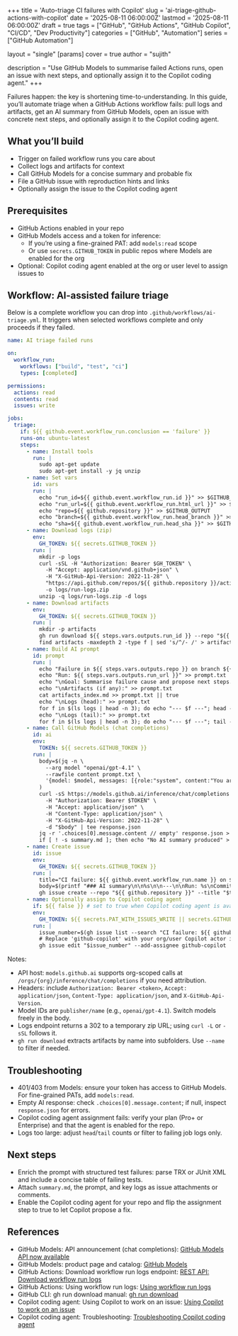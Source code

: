 +++
title = 'Auto-triage CI failures with Copilot'
slug = 'ai-triage-github-actions-with-copilot'
date = '2025-08-11 06:00:00Z'
lastmod = '2025-08-11 06:00:00Z'
draft = true
tags = ["GitHub", "GitHub Actions", "GitHub Copilot", "CI/CD", "Dev Productivity"]
categories = ["GitHub", "Automation"]
series = ["GitHub Automation"]

layout = "single"
[params]
    cover = true
    author = "sujith"
    
description = "Use GitHub Models to summarise failed Actions runs, open an issue with next steps, and optionally assign it to the Copilot coding agent."
+++

Failures happen: the key is shortening time-to-understanding. In this guide, you’ll automate triage when a GitHub Actions workflow fails: pull logs and artifacts, get an AI summary from GitHub Models, open an issue with concrete next steps, and optionally assign it to the Copilot coding agent.

## What you’ll build

- Trigger on failed workflow runs you care about
- Collect logs and artifacts for context
- Call GitHub Models for a concise summary and probable fix
- File a GitHub issue with reproduction hints and links
- Optionally assign the issue to the Copilot coding agent

## Prerequisites

- GitHub Actions enabled in your repo
- GitHub Models access and a token for inference:
  - If you’re using a fine-grained PAT: add `models:read` scope
  - Or use `secrets.GITHUB_TOKEN` in public repos where Models are enabled for the org
- Optional: Copilot coding agent enabled at the org or user level to assign issues to

## Workflow: AI-assisted failure triage

Below is a complete workflow you can drop into `.github/workflows/ai-triage.yml`. It triggers when selected workflows complete and only proceeds if they failed.

```yaml
name: AI triage failed runs

on:
  workflow_run:
    workflows: ["build", "test", "ci"]
    types: [completed]

permissions:
  actions: read
  contents: read
  issues: write

jobs:
  triage:
    if: ${{ github.event.workflow_run.conclusion == 'failure' }}
    runs-on: ubuntu-latest
    steps:
      - name: Install tools
        run: |
          sudo apt-get update
          sudo apt-get install -y jq unzip
      - name: Set vars
        id: vars
        run: |
          echo "run_id=${{ github.event.workflow_run.id }}" >> $GITHUB_OUTPUT
          echo "run_url=${{ github.event.workflow_run.html_url }}" >> $GITHUB_OUTPUT
          echo "repo=${{ github.repository }}" >> $GITHUB_OUTPUT
          echo "branch=${{ github.event.workflow_run.head_branch }}" >> $GITHUB_OUTPUT
          echo "sha=${{ github.event.workflow_run.head_sha }}" >> $GITHUB_OUTPUT
      - name: Download logs (zip)
        env:
          GH_TOKEN: ${{ secrets.GITHUB_TOKEN }}
        run: |
          mkdir -p logs
          curl -sSL -H "Authorization: Bearer $GH_TOKEN" \
            -H "Accept: application/vnd.github+json" \
            -H "X-GitHub-Api-Version: 2022-11-28" \
            "https://api.github.com/repos/${{ github.repository }}/actions/runs/${{ steps.vars.outputs.run_id }}/logs" \
            -o logs/run-logs.zip
          unzip -q logs/run-logs.zip -d logs
      - name: Download artifacts
        env:
          GH_TOKEN: ${{ secrets.GITHUB_TOKEN }}
        run: |
          mkdir -p artifacts
          gh run download ${{ steps.vars.outputs.run_id }} --repo "${{ github.repository }}" --dir artifacts || echo "No artifacts"
          find artifacts -maxdepth 2 -type f | sed 's/^/- /' > artifacts_index.md || true
      - name: Build AI prompt
        id: prompt
        run: |
          echo "Failure in ${{ steps.vars.outputs.repo }} on branch ${{ steps.vars.outputs.branch }} at ${{ steps.vars.outputs.sha }}" > prompt.txt
          echo "Run: ${{ steps.vars.outputs.run_url }}" >> prompt.txt
          echo "\nGoal: Summarise failure cause and propose next steps. Keep it short." >> prompt.txt
          echo "\nArtifacts (if any):" >> prompt.txt
          cat artifacts_index.md >> prompt.txt || true
          echo "\nLogs (head):" >> prompt.txt
          for f in $(ls logs | head -n 3); do echo "--- $f ---"; head -n 60 "logs/$f"; done >> prompt.txt
          echo "\nLogs (tail):" >> prompt.txt
          for f in $(ls logs | head -n 3); do echo "--- $f ---"; tail -n 60 "logs/$f"; done >> prompt.txt
      - name: Call GitHub Models (chat completions)
        id: ai
        env:
          TOKEN: ${{ secrets.GITHUB_TOKEN }}
        run: |
          body=$(jq -n \
            --arg model "openai/gpt-4.1" \
            --rawfile content prompt.txt \
            '{model: $model, messages: [{role:"system", content:"You are a senior CI engineer. Be concise."}, {role:"user", content:$content}]}'
          )
          curl -sS https://models.github.ai/inference/chat/completions \
            -H "Authorization: Bearer $TOKEN" \
            -H "Accept: application/json" \
            -H "Content-Type: application/json" \
            -H "X-GitHub-Api-Version: 2022-11-28" \
            -d "$body" | tee response.json
          jq -r '.choices[0].message.content // empty' response.json > summary.md
          if [ ! -s summary.md ]; then echo "No AI summary produced" > summary.md; fi
      - name: Create issue
        id: issue
        env:
          GH_TOKEN: ${{ secrets.GITHUB_TOKEN }}
        run: |
          title="CI failure: ${{ github.event.workflow_run.name }} on ${{ steps.vars.outputs.branch }}"
          body=$(printf "### AI summary\n\n%s\n\n---\n\nRun: %s\nCommit: %s\n\n> Prompt (truncated)\n\n\n" "$(cat summary.md)" "${{ steps.vars.outputs.run_url }}" "${{ steps.vars.outputs.sha }}")
          gh issue create --repo "${{ github.repository }}" --title "$title" --body "$body" --label "ci-failure" --label "needs-triage" --assignee ""
      - name: Optionally assign to Copilot coding agent
        if: ${{ false }} # set to true when Copilot coding agent is available
        env:
          GH_TOKEN: ${{ secrets.PAT_WITH_ISSUES_WRITE || secrets.GITHUB_TOKEN }}
        run: |
          issue_number=$(gh issue list --search "CI failure: ${{ github.event.workflow_run.name }}" --state open --json number --jq '.[0].number')
          # Replace 'github-copilot' with your org/user Copilot actor if different
          gh issue edit "$issue_number" --add-assignee github-copilot || true
```

Notes:

- API host: `models.github.ai` supports org-scoped calls at `/orgs/{org}/inference/chat/completions` if you need attribution.
- Headers: include `Authorization: Bearer <token>`, `Accept: application/json`, `Content-Type: application/json`, and `X-GitHub-Api-Version`.
- Model IDs are `publisher/name` (e.g., `openai/gpt-4.1`). Switch models freely in the body.
- Logs endpoint returns a 302 to a temporary zip URL; using `curl -L` or `-sSL` follows it.
- `gh run download` extracts artifacts by name into subfolders. Use `--name` to filter if needed.

## Troubleshooting

- 401/403 from Models: ensure your token has access to GitHub Models. For fine-grained PATs, add `models:read`.
- Empty AI response: check `.choices[0].message.content`; if null, inspect `response.json` for errors.
- Copilot coding agent assignment fails: verify your plan (Pro+ or Enterprise) and that the agent is enabled for the repo.
- Logs too large: adjust `head`/`tail` counts or filter to failing job logs only.

## Next steps

- Enrich the prompt with structured test failures: parse TRX or JUnit XML and include a concise table of failing tests.
- Attach `summary.md`, the prompt, and key logs as issue attachments or comments.
- Enable the Copilot coding agent for your repo and flip the assignment step to true to let Copilot propose a fix.

## References

- GitHub Models: API announcement (chat completions): [GitHub Models API now available](https://github.blog/changelog/2025-05-15-github-models-api-now-available/)
- GitHub Models: product page and catalog: [GitHub Models](https://github.com/features/models)
- GitHub Actions: Download workflow run logs endpoint: [REST API: Download workflow run logs](https://docs.github.com/en/rest/actions/workflow-runs#download-workflow-run-logs)
- GitHub Actions: Using workflow run logs: [Using workflow run logs](https://docs.github.com/en/actions/monitoring-and-troubleshooting-workflows/using-workflow-run-logs)
- GitHub CLI: gh run download manual: [gh run download](https://cli.github.com/manual/gh_run_download)
- Copilot coding agent: Using Copilot to work on an issue: [Using Copilot to work on an issue](https://docs.github.com/en/enterprise-cloud@latest/copilot/how-tos/agents/copilot-coding-agent/using-copilot-to-work-on-an-issue)
- Copilot coding agent: Troubleshooting: [Troubleshooting Copilot coding agent](https://docs.github.com/en/enterprise-cloud@latest/copilot/how-tos/agents/copilot-coding-agent/troubleshooting-copilot-coding-agent)
